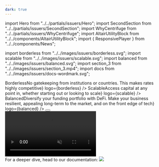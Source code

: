 ```yaml
---
dark: true
---
```


<!-- imports -->
import Hero from "../../partials/issuers/Hero";
import SecondSection from "../../partials/issuers/SecondSection";
import WhyCentrifuge from "../../partials/issuers/WhyCentrifuge";
import AltairUtilityBlock from "../../components/AltairUtilityBlock";
import { ResponsivePlayer } from "../../components/News";

import borderless from "../../images/issuers/borderless.svg";
import scalable from "../../images/issuers/scalable.svg";
import balanced from "../../images/issuers/balanced.svg";
import section_3 from "../../images/issuers/section_3.mp4";
import docs from "../../images/issuers/docs-wordmark.svg";

<Hero />

<SecondSection />

<Section gap="large">

<Row>

<Col span={4} align="center">
<AltairUtilityBlock text={<Box align="center" gap="small" justify="start" flex="grow"><Text size="large" weight="bold">Borderless</Text><Box justify="center" flex="grow"><Text textAlign="center" color="dark-3" weight={500}>No gatekeeping from institutions or countries. This makes rates highly competitive</Text></Box></Box>} logo={borderless} />
</Col>
<Col span={4} align="center">
<AltairUtilityBlock text={<Box align="center" gap="small" justify="start" flex="grow"><Text size="large" weight="bold">Scalable</Text><Box justify="center" flex="grow"><Text textAlign="center" color="dark-3" weight={500}>Access capital at any point in, whether starting out or looking to scale</Text></Box></Box>} logo={scalable} />
</Col>
<Col span={4} align="center">
<AltairUtilityBlock text={<Box align="center" gap="small" justify="start" flex="grow"><Text size="large" weight="bold">Balanced</Text><Box justify="center" flex="grow"><Text textAlign="center" color="dark-3" weight={500}>Diversify your funding portfolio with DeFi. Make your business resilient, appealing long-term to the market, and on the front edge of tech</Text></Box></Box>} logo={balanced} />
</Col>

</Row>
<Row>

<Col span={12}>
<Button primary brand label="Submit a Proposal" href="https://gov.centrifuge.io/t/the-pop-template-criteria/3847" />
</Col>

</Row>

</Section>

<Box background="black">
<video autoPlay loop muted>
<source src={section_3} type="video/mp4" />
</video>
</Box>

<Section gap="large">

<Row>
<Col span={2} />
<Col span={8}><ResponsivePlayer videoId="23nQWgO4AfA" /></Col>
</Row>

<Box align="center" gap="small">
<Text color="dark-3" weight={500} textAlign="center">For a deeper dive, head to our documentation:</Text>
<a href="https://docs.centrifuge.io" target="_blank"><Image src={docs} /></a>
</Box>

</Section>

<WhyCentrifuge />
